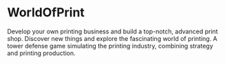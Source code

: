 # WorldOfPrint
Develop your own printing business and build a top-notch, advanced print shop. Discover new things and explore the fascinating world of printing. A tower defense game simulating the printing industry, combining strategy and printing production.
